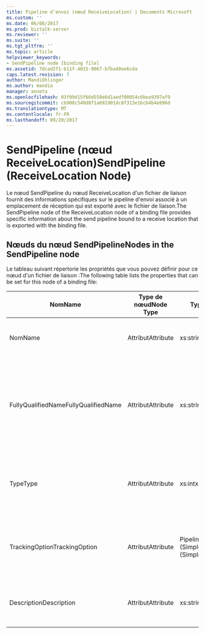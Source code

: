 ```yaml
---
title: Pipeline d’envoi (nœud ReceiveLocation) | Documents Microsoft
ms.custom: ''
ms.date: 06/08/2017
ms.prod: biztalk-server
ms.reviewer: ''
ms.suite: ''
ms.tgt_pltfrm: ''
ms.topic: article
helpviewer_keywords:
- SendPipeline node [binding file]
ms.assetid: 7dcad2f1-b11f-4015-9067-b7ba40ee6cda
caps.latest.revision: 7
author: MandiOhlinger
ms.author: mandia
manager: anneta
ms.openlocfilehash: 03f09d15f66d558e6d1aedf00054c6bea9397af9
ms.sourcegitcommit: cb908c540d8f1a692d01dc8f313e16cb4b4e696d
ms.translationtype: MT
ms.contentlocale: fr-FR
ms.lasthandoff: 09/20/2017
---
```

# <a name="sendpipeline-receivelocation-node"></a><span data-ttu-id="f5f38-102">SendPipeline (nœud ReceiveLocation)</span><span class="sxs-lookup"><span data-stu-id="f5f38-102">SendPipeline (ReceiveLocation Node)</span></span>
<span data-ttu-id="f5f38-103">Le nœud SendPipeline du nœud ReceiveLocation d'un fichier de liaison fournit des informations spécifiques sur le pipeline d'envoi associé à un emplacement de réception qui est exporté avec le fichier de liaison.</span><span class="sxs-lookup"><span data-stu-id="f5f38-103">The SendPipeline node of the ReceiveLocation node of a binding file provides specific information about the send pipeline bound to a receive location that is exported with the binding file.</span></span>  
  
## <a name="nodes-in-the-sendpipeline-node"></a><span data-ttu-id="f5f38-104">Nœuds du nœud SendPipeline</span><span class="sxs-lookup"><span data-stu-id="f5f38-104">Nodes in the SendPipeline node</span></span>  
 <span data-ttu-id="f5f38-105">Le tableau suivant répertorie les propriétés que vous pouvez définir pour ce nœud d'un fichier de liaison :</span><span class="sxs-lookup"><span data-stu-id="f5f38-105">The following table lists the properties that can be set for this node of a binding file:</span></span>  
  
|<span data-ttu-id="f5f38-106">**Nom**</span><span class="sxs-lookup"><span data-stu-id="f5f38-106">**Name**</span></span>|<span data-ttu-id="f5f38-107">**Type de nœud**</span><span class="sxs-lookup"><span data-stu-id="f5f38-107">**Node Type**</span></span>|<span data-ttu-id="f5f38-108">**Type de données**</span><span class="sxs-lookup"><span data-stu-id="f5f38-108">**Data Type**</span></span>|<span data-ttu-id="f5f38-109">**Description**</span><span class="sxs-lookup"><span data-stu-id="f5f38-109">**Description**</span></span>|<span data-ttu-id="f5f38-110">**Restrictions**</span><span class="sxs-lookup"><span data-stu-id="f5f38-110">**Restrictions**</span></span>|<span data-ttu-id="f5f38-111">**Commentaires**</span><span class="sxs-lookup"><span data-stu-id="f5f38-111">**Comments**</span></span>|  
|--------------|-------------------|-------------------|---------------------|----------------------|------------------|  
|<span data-ttu-id="f5f38-112">Nom</span><span class="sxs-lookup"><span data-stu-id="f5f38-112">Name</span></span>|<span data-ttu-id="f5f38-113">Attribut</span><span class="sxs-lookup"><span data-stu-id="f5f38-113">Attribute</span></span>|<span data-ttu-id="f5f38-114">xs:string</span><span class="sxs-lookup"><span data-stu-id="f5f38-114">xs:string</span></span>|<span data-ttu-id="f5f38-115">Indique le nom du pipeline d'envoi.</span><span class="sxs-lookup"><span data-stu-id="f5f38-115">Specifies the name of the send pipeline.</span></span>|<span data-ttu-id="f5f38-116">Facultatif</span><span class="sxs-lookup"><span data-stu-id="f5f38-116">Not required</span></span>|<span data-ttu-id="f5f38-117">Valeur par défaut : vide</span><span class="sxs-lookup"><span data-stu-id="f5f38-117">Default value: empty</span></span>|  
|<span data-ttu-id="f5f38-118">FullyQualifiedName</span><span class="sxs-lookup"><span data-stu-id="f5f38-118">FullyQualifiedName</span></span>|<span data-ttu-id="f5f38-119">Attribut</span><span class="sxs-lookup"><span data-stu-id="f5f38-119">Attribute</span></span>|<span data-ttu-id="f5f38-120">xs:string</span><span class="sxs-lookup"><span data-stu-id="f5f38-120">xs:string</span></span>|<span data-ttu-id="f5f38-121">Indique le nom complet du pipeline, qui inclut le nom de l'assembly dans le cadre duquel le pipeline a été déployé.</span><span class="sxs-lookup"><span data-stu-id="f5f38-121">Specifies the fully qualified name of the pipeline, which includes the name of the assembly that the pipeline was deployed as a part of</span></span>|<span data-ttu-id="f5f38-122">Facultatif</span><span class="sxs-lookup"><span data-stu-id="f5f38-122">Not required</span></span>|<span data-ttu-id="f5f38-123">Valeur par défaut : vide</span><span class="sxs-lookup"><span data-stu-id="f5f38-123">Default value: empty</span></span>|  
|<span data-ttu-id="f5f38-124">Type</span><span class="sxs-lookup"><span data-stu-id="f5f38-124">Type</span></span>|<span data-ttu-id="f5f38-125">Attribut</span><span class="sxs-lookup"><span data-stu-id="f5f38-125">Attribute</span></span>|<span data-ttu-id="f5f38-126">xs:int</span><span class="sxs-lookup"><span data-stu-id="f5f38-126">xs:int</span></span>|<span data-ttu-id="f5f38-127">Indique le type du pipeline.</span><span class="sxs-lookup"><span data-stu-id="f5f38-127">Specifies the type of pipeline.</span></span>|<span data-ttu-id="f5f38-128">Requis</span><span class="sxs-lookup"><span data-stu-id="f5f38-128">Required</span></span>|<span data-ttu-id="f5f38-129">Valeur par défaut : Aucun</span><span class="sxs-lookup"><span data-stu-id="f5f38-129">Default value: none</span></span><br /><br /> <span data-ttu-id="f5f38-130">Les valeurs possibles sont présentées dans l'énumération</span><span class="sxs-lookup"><span data-stu-id="f5f38-130">Possible values are documented in the</span></span><br /><br /> <span data-ttu-id="f5f38-131">[Microsoft.BizTalk.ExplorerOM.PipelineType](http://msdn.microsoft.com/library/microsoft.biztalk.explorerom.pipelinetype.aspx) énumération.</span><span class="sxs-lookup"><span data-stu-id="f5f38-131">[Microsoft.BizTalk.ExplorerOM.PipelineType](http://msdn.microsoft.com/library/microsoft.biztalk.explorerom.pipelinetype.aspx) enumeration.</span></span>|  
|<span data-ttu-id="f5f38-132">TrackingOption</span><span class="sxs-lookup"><span data-stu-id="f5f38-132">TrackingOption</span></span>|<span data-ttu-id="f5f38-133">Attribut</span><span class="sxs-lookup"><span data-stu-id="f5f38-133">Attribute</span></span>|<span data-ttu-id="f5f38-134">PipelineTrackingTypes (SimpleType)</span><span class="sxs-lookup"><span data-stu-id="f5f38-134">PipelineTrackingTypes (SimpleType)</span></span>|<span data-ttu-id="f5f38-135">Spécifie les options de suivi pour le pipeline.</span><span class="sxs-lookup"><span data-stu-id="f5f38-135">Specifies the tracking options for the pipeline.</span></span>|<span data-ttu-id="f5f38-136">Requis</span><span class="sxs-lookup"><span data-stu-id="f5f38-136">Required</span></span>|<span data-ttu-id="f5f38-137">Valeur par défaut : Aucun</span><span class="sxs-lookup"><span data-stu-id="f5f38-137">Default value: none</span></span><br /><br /> <span data-ttu-id="f5f38-138">Les valeurs possibles sont documentées dans l'énumération [Microsoft.BizTalk.ExplorerOM.PipelineTrackingTypes](http://msdn.microsoft.com/library/microsoft.biztalk.explorerom.pipelinetrackingtypes.aspx) .</span><span class="sxs-lookup"><span data-stu-id="f5f38-138">Possible values are documented in the [Microsoft.BizTalk.ExplorerOM.PipelineTrackingTypes](http://msdn.microsoft.com/library/microsoft.biztalk.explorerom.pipelinetrackingtypes.aspx) enumeration.</span></span>|  
|<span data-ttu-id="f5f38-139">Description</span><span class="sxs-lookup"><span data-stu-id="f5f38-139">Description</span></span>|<span data-ttu-id="f5f38-140">Attribut</span><span class="sxs-lookup"><span data-stu-id="f5f38-140">Attribute</span></span>|<span data-ttu-id="f5f38-141">xs:string</span><span class="sxs-lookup"><span data-stu-id="f5f38-141">xs:string</span></span>|<span data-ttu-id="f5f38-142">Spécifie une description pour le pipeline d'envoi.</span><span class="sxs-lookup"><span data-stu-id="f5f38-142">Specifies a description for the send pipeline.</span></span>|<span data-ttu-id="f5f38-143">Facultatif</span><span class="sxs-lookup"><span data-stu-id="f5f38-143">Not required</span></span>|<span data-ttu-id="f5f38-144">Valeur par défaut : vide</span><span class="sxs-lookup"><span data-stu-id="f5f38-144">Default value: empty</span></span>|